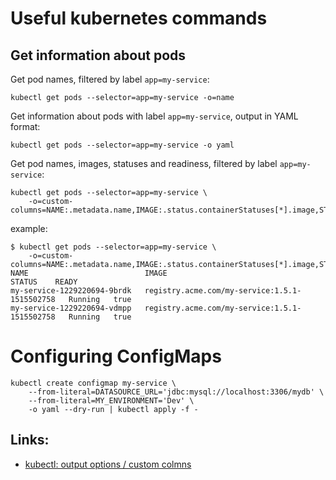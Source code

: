 
# Useful kubernetes commands

## Get information about pods

Get pod names, filtered by label `app=my-service`:

    kubectl get pods --selector=app=my-service -o=name

Get information about pods with label `app=my-service`, output in YAML format:

    kubectl get pods --selector=app=my-service -o yaml

Get pod names, images, statuses and readiness, filtered by label `app=my-service`:

    kubectl get pods --selector=app=my-service \
        -o=custom-columns=NAME:.metadata.name,IMAGE:.status.containerStatuses[*].image,STATUS:.status.phase,READY:.status.containerStatuses[*].ready
example:   
```log
$ kubectl get pods --selector=app=my-service \
    -o=custom-columns=NAME:.metadata.name,IMAGE:.status.containerStatuses[*].image,STATUS:.status.phase,READY:.status.containerStatuses[*].ready
NAME                          IMAGE                                           STATUS    READY
my-service-1229220694-9brdk   registry.acme.com/my-service:1.5.1-1515502758   Running   true
my-service-1229220694-vdmpp   registry.acme.com/my-service:1.5.1-1515502758   Running   true
```  

# Configuring ConfigMaps 

    kubectl create configmap my-service \
        --from-literal=DATASOURCE_URL='jdbc:mysql://localhost:3306/mydb' \
        --from-literal=MY_ENVIRONMENT='Dev' \
        -o yaml --dry-run | kubectl apply -f -
    
## Links:

- [kubectl: output options / custom colmns](https://kubernetes.io/docs/reference/kubectl/overview/#custom-columns)
